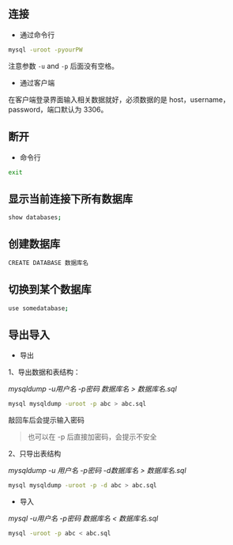 ## 连接

* 通过命令行

```bash
mysql -uroot -pyourPW
```

注意参数 `-u` and `-p` 后面没有空格。

* 通过客户端

在客户端登录界面输入相关数据就好，必须数据的是 host，username，password，端口默认为 3306。

## 断开

* 命令行

```bash
exit
```

## 显示当前连接下所有数据库

```bash
show databases;
```

## 创建数据库

```bash
CREATE DATABASE 数据库名
```

## 切换到某个数据库

```bash
use somedatabase;
```

## 导出导入

* 导出

1、导出数据和表结构：

_mysqldump -u用户名 -p密码 数据库名 > 数据库名.sql_

```bash
mysql mysqldump -uroot -p abc > abc.sql
```

敲回车后会提示输入密码

> 也可以在 -p 后直接加密码，会提示不安全

2、只导出表结构

_mysqldump -u 用户名 -p密码 -d数据库名 > 数据库名.sql_

```bash
mysql mysqldump -uroot -p -d abc > abc.sql
```

* 导入

_mysql -u用户名 -p密码 数据库名 < 数据库名.sql_

```bash
mysql -uroot -p abc < abc.sql
```
